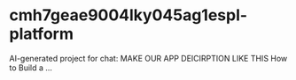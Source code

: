 # cmh7geae9004lky045ag1espl-platform
AI-generated project for chat: MAKE OUR APP DEICIRPTION LIKE THIS How to Build a ...
